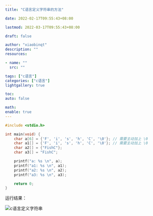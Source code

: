 ```yaml
---
title: "C语言定义字符串的方法"

date: 2022-02-17T09:55:43+08:00

lastmod: 2022-03-17T09:55:43+08:00

draft: false

author: "xiaobinqt"
description: ""
resources:

- name: ""
  src: ""

tags: ["c语言"]
categories: ["c语言"]
lightgallery: true

toc:
auto: false

math:
enable: true
---
```


```c
#include <stdio.h>

int main(void) {
    char a[6] = {'F', 'i', 's', 'h', 'C', '\0'}; // 需要主动加上 \0
    char a1[] = {'F', 'i', 's', 'h', 'C', '\0'}; // 需要主动加上 \0
    char a2[] = {"FishC"};
    char a3[] = "FishC";

    printf("a: %s \n", a);
    printf("a1: %s \n", a1);
    printf("a2: %s \n", a2);
    printf("a3: %s \n", a3);

    return 0;
}
```

运行结果：

![c语言定义字符串](https://cdn.xiaobinqt.cn/xiaobinqt.io/20220314/9f05ca5175f047a2ae277ee9d99a1d55.png?imageView2/0/interlace/1/q/50|imageslim ' ')



